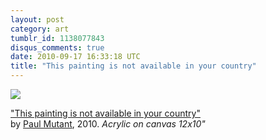 ```yaml
---
layout: post
category: art
tumblr_id: 1138077843
disqus_comments: true
date: 2010-09-17 16:33:18 UTC
title: "This painting is not available in your country"
---
```


[![](http://farm6.static.flickr.com/5164/5378247896_07d4607775_o.jpg)](http://streetfiles.org/photos/detail/642267/)

["This painting is not available in your country"](http://streetfiles.org/photos/detail/642267/)<br>
by [Paul Mutant](http://www.paulmutant.com/), 2010. *Acrylic on canvas 12x10"*
